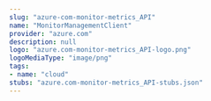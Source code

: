 ```yaml
---
slug: "azure-com-monitor-metrics_API"
name: "MonitorManagementClient"
provider: "azure.com"
description: null
logo: "azure.com-monitor-metrics_API-logo.png"
logoMediaType: "image/png"
tags:
- name: "cloud"
stubs: "azure.com-monitor-metrics_API-stubs.json"
---
```

